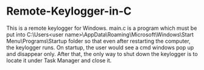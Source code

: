 # Remote-Keylogger-in-C
This is a remote keylogger for Windows. main.c is a program which must be put into C:\Users\<user name>\AppData\Roaming\Microsoft\Windows\Start Menu\Programs\Startup folder so that even after restarting the computer, the keylogger runs. On startup, the user would see a cmd windows pop up and disappear only. After that, the only way to shut down the keylogger is to locate it under Task Manager and close it.
